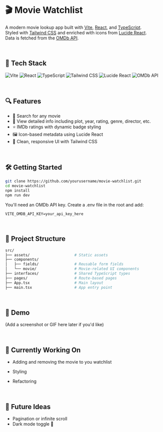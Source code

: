 # 🎬 Movie Watchlist

A modern movie lookup app built with [Vite](https://vitejs.dev/), [React](https://react.dev/), and [TypeScript](https://www.typescriptlang.org/).  
Styled with [Tailwind CSS](https://tailwindcss.com/) and enriched with icons from [Lucide React](https://lucide.dev/).  
Data is fetched from the [OMDb API](https://www.omdbapi.com/).

<br />

## 🚀 Tech Stack

![Vite](https://img.shields.io/badge/Vite-646CFF?style=for-the-badge&logo=vite&logoColor=white)
![React](https://img.shields.io/badge/React-20232A?style=for-the-badge&logo=react&logoColor=61DAFB)
![TypeScript](https://img.shields.io/badge/TypeScript-3178C6?style=for-the-badge&logo=typescript&logoColor=white)
![Tailwind CSS](https://img.shields.io/badge/TailwindCSS-0EA5E9?style=for-the-badge&logo=tailwindcss&logoColor=white)
![Lucide React](https://img.shields.io/badge/Lucide-000000?style=for-the-badge&logo=lucide&logoColor=white)
![OMDb API](https://img.shields.io/badge/OMDb%20API-FF4500?style=for-the-badge)

<br />

## 🔍 Features

- 🎥 Search for any movie
- 📖 View detailed info including plot, year, rating, genre, director, etc.
- ⭐ IMDb ratings with dynamic badge styling
- 🖼️ Icon-based metadata using Lucide React
- 🌙 Clean, responsive UI with Tailwind CSS

<br />

## 🛠️ Getting Started

```bash
git clone https://github.com/yourusername/movie-watchlist.git
cd movie-watchlist
npm install
npm run dev
```
You'll need an OMDb API key. Create a .env file in the root and add:
```env
VITE_OMDB_API_KEY=your_api_key_here
```
<br />

## 📁 Project Structure
```bash
src/
├── assets/                    # Static assets
├── components/
│   ├── fields/                # Reusable form fields
│   └── movie/                 # Movie-related UI components
├── interfaces/                # Shared TypeScript types
├── pages/                     # Route-based pages
├── App.tsx                    # Main layout
├── main.tsx                   # App entry point

```
<br />


## 📸 Demo
(Add a screenshot or GIF here later if you'd like)

<br />

## 🚧 Currently Working On

- Adding and removing the movie to you watchlist
- Styling
- Refactoring

  <br />

## 🧠 Future Ideas

- Pagination or infinite scroll
- Dark mode toggle 🌙
